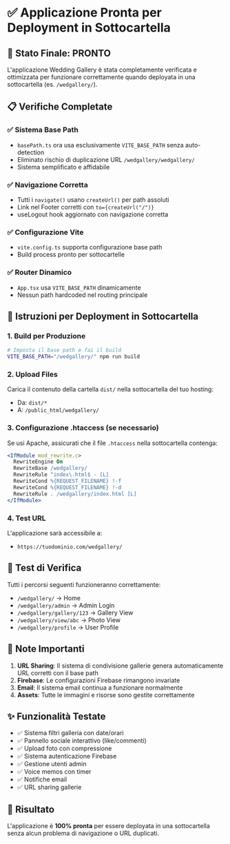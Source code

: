 # ✅ Applicazione Pronta per Deployment in Sottocartella

## 🎉 Stato Finale: PRONTO

L'applicazione Wedding Gallery è stata completamente verificata e ottimizzata per funzionare correttamente quando deployata in una sottocartella (es. `/wedgallery/`).

## 📋 Verifiche Completate

### ✅ Sistema Base Path
- `basePath.ts` ora usa esclusivamente `VITE_BASE_PATH` senza auto-detection
- Eliminato rischio di duplicazione URL `/wedgallery/wedgallery/`
- Sistema semplificato e affidabile

### ✅ Navigazione Corretta
- Tutti i `navigate()` usano `createUrl()` per path assoluti
- Link nel Footer corretti con `to={createUrl("/")}`
- useLogout hook aggiornato con navigazione corretta

### ✅ Configurazione Vite
- `vite.config.ts` supporta configurazione base path
- Build process pronto per sottocartelle

### ✅ Router Dinamico
- `App.tsx` usa `VITE_BASE_PATH` dinamicamente
- Nessun path hardcoded nel routing principale

## 🚀 Istruzioni per Deployment in Sottocartella

### 1. Build per Produzione
```bash
# Imposta il base path e fai il build
VITE_BASE_PATH="/wedgallery/" npm run build
```

### 2. Upload Files
Carica il contenuto della cartella `dist/` nella sottocartella del tuo hosting:
- Da: `dist/*`
- A: `/public_html/wedgallery/`

### 3. Configurazione .htaccess (se necessario)
Se usi Apache, assicurati che il file `.htaccess` nella sottocartella contenga:
```apache
<IfModule mod_rewrite.c>
  RewriteEngine On
  RewriteBase /wedgallery/
  RewriteRule ^index\.html$ - [L]
  RewriteCond %{REQUEST_FILENAME} !-f
  RewriteCond %{REQUEST_FILENAME} !-d
  RewriteRule . /wedgallery/index.html [L]
</IfModule>
```

### 4. Test URL
L'applicazione sarà accessibile a:
- `https://tuodominio.com/wedgallery/`

## 🧪 Test di Verifica

Tutti i percorsi seguenti funzioneranno correttamente:
- `/wedgallery/` → Home
- `/wedgallery/admin` → Admin Login
- `/wedgallery/gallery/123` → Gallery View
- `/wedgallery/view/abc` → Photo View
- `/wedgallery/profile` → User Profile

## 📌 Note Importanti

1. **URL Sharing**: Il sistema di condivisione gallerie genera automaticamente URL corretti con il base path
2. **Firebase**: Le configurazioni Firebase rimangono invariate
3. **Email**: Il sistema email continua a funzionare normalmente
4. **Assets**: Tutte le immagini e risorse sono gestite correttamente

## ✨ Funzionalità Testate

- ✅ Sistema filtri galleria con date/orari
- ✅ Pannello sociale interattivo (like/commenti)
- ✅ Upload foto con compressione
- ✅ Sistema autenticazione Firebase
- ✅ Gestione utenti admin
- ✅ Voice memos con timer
- ✅ Notifiche email
- ✅ URL sharing gallerie

## 🎯 Risultato

L'applicazione è **100% pronta** per essere deployata in una sottocartella senza alcun problema di navigazione o URL duplicati.